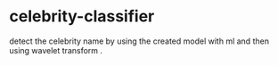 # celebrity-classifier
detect the celebrity name by using the created model with ml and then using wavelet transform .
